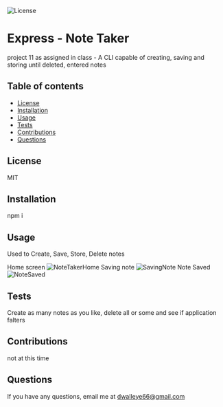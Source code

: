 
  ![License](https://img.sheilds.io/badge/license-MIT-purple)
  # Express - Note Taker

  project 11 as assigned in class - A CLI capable of creating, saving and storing until deleted, entered notes 

  ## Table of contents

   * [License](#license)
   * [Installation](#install)
   * [Usage](#userinfo)
   * [Tests](#tests)
   * [Contributions](#contribute)
   * [Questions](#questions)
   
  ## License

  MIT

  ## Installation
  
  npm i

  ## Usage

  Used to Create, Save, Store, Delete notes

  Home screen
  ![NoteTakerHome](./public/assets/images/Note-Taker-Home.png)
  Saving note
  ![SavingNote](./public/assets/images/Saving-a-Note.png)
  Note Saved
  ![NoteSaved](./public/assets/images/Note-Saved.png)
  

  ## Tests

  Create as many notes as you like, delete all or some and see if application falters

  ## Contributions

  not at this time

  ## Questions

  If you have any questions, email me at <dwalleye66@gmail.com>
